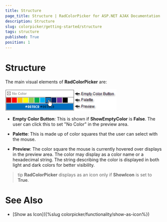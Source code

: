 ```yaml
---
title: Structure
page_title: Structure | RadColorPicker for ASP.NET AJAX Documentation
description: Structure
slug: colorpicker/getting-started/structure
tags: structure
published: True
position: 1
---
```


# Structure





The main visual elements of **RadColorPicker** are:
 

![](images/colorpicker-overview007.png)

* **Empty Color Button**: This is shown if **ShowEmptyColor** is **False**. The user can click this to set "No Color" in the preview area.

* **Palette**: This is made up of color squares that the user can select with the mouse.

* **Preview**: The color square the mouse is currently hovered over displays in the preview area. The color may display as a color name or a hexadecimal string. The string describing the color is displayed in both light and dark colors for better visibility.

>tip **RadColorPicker** displays as an icon only if **ShowIcon** is set to **True**.



# See Also

 * [Show as Icon]({%slug colorpicker/functionality/show-as-icon%})
